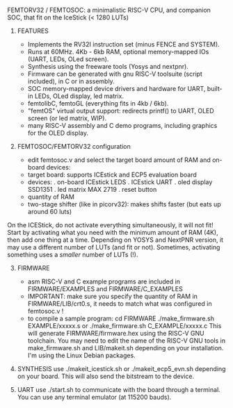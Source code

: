 FEMTORV32 / FEMTOSOC: a minimalistic RISC-V CPU, and companion SOC, that fit on the IceStick (< 1280 LUTs)

1) FEATURES
    - Implements the RV32I instruction set (minus FENCE and SYSTEM). 
    - Runs at 60MHz. 4Kb - 6kb RAM, optional memory-mapped IOs (UART, LEDs, OLed screen).
    - Synthesis using the freeware tools (Yosys and nextpnr).
    - Firmware can be generated with gnu RISC-V toolsuite (script included), in C or in assembly.
    - SOC memory-mapped device drivers and hardware for UART, built-in LEDs, OLed display, led matrix.
    - femtolibC, femtoGL (everything fits in 4kb / 6kb).
    - "femtOS" virtual output support: redirects printf() to UART, OLED screen (or led matrix, WIP).
    - many RISC-V assembly and C demo programs, including graphics for the OLED display.

2) FEMTOSOC/FEMTORV32 configuration
    - edit femtosoc.v and select the target board amount of RAM and on-board devices:
    - target board: supports ICEstick and ECP5 evaluation board
    - devices: 
       . on-board ICEstick LEDS
       . ICEstick UART
       . oled display SSD1351
       . led matrix MAX 2719
       . reset button
    - quantity of RAM
    - two-stage shifter (like in picorv32): makes shifts faster (but eats up around 60 luts)
    
On the ICEStick, do not activate everything simultaneously, it will not fit!
Start by activating what you need with the minimum amount of RAM (4K),
then add one thing at a time. Depending on YOSYS and NextPNR version,
it may use a different number of LUTs (and fit or not). Sometimes,
activating something uses a *smaller* number of LUTs (!). 

3) FIRMWARE
   - asm RISC-V and C example programs are included in FIRMWARE/EXAMPLES and FIRMWARE/C_EXAMPLES
   - IMPORTANT: make sure you specify the quantity of RAM in FIRMWARE/LIB/crt0.s,
     it needs to match what was configured in femtosoc.v !
   - to compile a sample program:
        cd FIRMWARE
	./make_firmware.sh EXAMPLE/xxxxx.s   or ./make_firmware.sh C_EXAMPLE/xxxxx.c 
     This will generate FIRMWARE/firmware.hex using the RISC-V GNU toolchain.
     You may need to edit the name of the RISC-V GNU tools in
     make_firmware.sh and LIB/makeit.sh depending on your installation. 
     I'm using the Linux Debian packages.

4) SYNTHESIS
    use ./makeit_icestick.sh or ./makeit_ecp5_evn.sh depending on your board.
    This will also send the bitstream to the device.
    
5) UART
    use ./start.sh to communicate with the board through a terminal.
    You can use any terminal emulator (at 115200 bauds).
    

